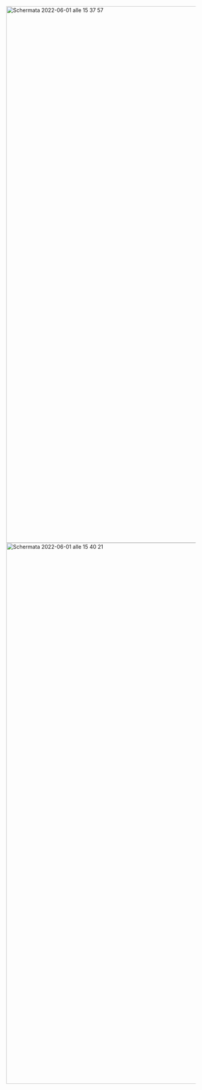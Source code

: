 <img width="1428" alt="Schermata 2022-06-01 alle 15 37 57" src="https://user-images.githubusercontent.com/95136261/171418140-b6b87228-319d-4443-8304-443f0a9f885a.png">
<img width="1440" alt="Schermata 2022-06-01 alle 15 40 21" src="https://user-images.githubusercontent.com/95136261/171418569-191fa534-5c41-4001-9404-9a3dbb5b261f.png">
